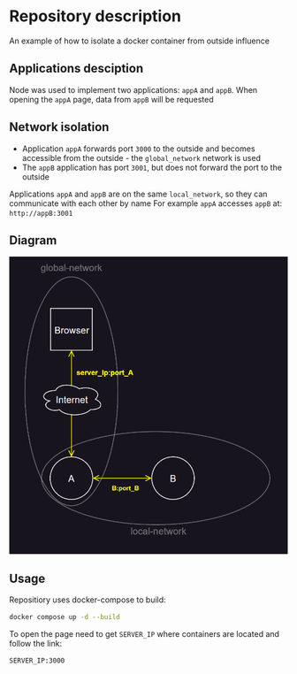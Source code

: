 # Repository description
An example of how to isolate a docker container from outside influence

## Applications desciption
Node was used to implement two applications: `appA` and `appB`. When opening the `appA` page, data from `appB` will be requested

## Network isolation
- Application `appA` forwards port `3000` to the outside and becomes accessible from the outside - the `global_network` network is used
- The `appB` application has port `3001`, but does not forward the port to the outside

Applications `appA` and `appB` are on the same `local_network`, so they can communicate with each other by name
For example `appA` accesses `appB` at: `http://appB:3001`

## Diagram
![schema](data/schema.PNG)

## Usage
Repositiory uses docker-compose to build:
```bash
docker compose up -d --build
```
To open the page need to get `SERVER_IP` where containers are located and follow the link:
```
SERVER_IP:3000
```

